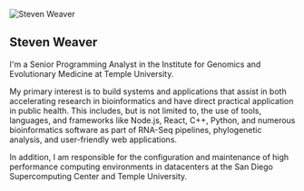 <script>
  import Fractal from '$lib/components/Fractal.svelte';
</script>

<p id="sw-image">
  <img src="/s2.jpg" alt="Steven Weaver" />
</p>

<Fractal />

## Steven Weaver

I'm a Senior Programming Analyst in the Institute for Genomics and Evolutionary
Medicine at Temple University.

My primary interest is to build systems and applications that assist in both
accelerating research in bioinformatics and have direct practical application in
public health. This includes, but is not limited to, the use of tools,
languages, and frameworks like Node.js, React, C++, Python, and numerous
bioinformatics software as part of RNA-Seq pipelines, phylogenetic analysis, and
user-friendly web applications.

In addition, I am responsible for the configuration and maintenance of high
performance computing environments in datacenters at the San Diego
Supercomputing Center and Temple University.

